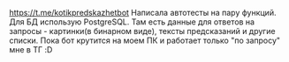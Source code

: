 https://t.me/kotikpredskazhetbot Написала автотесты на пару функций. Для БД использую PostgreSQL. Там есть данные для ответов на запросы - картинки(в бинарном виде), тексты предсказаний и другие списки.
Пока бот крутится на моем ПК и работает только "по запросу" мне в ТГ :D

